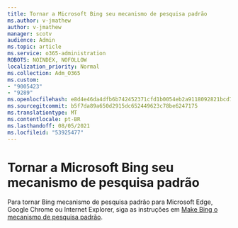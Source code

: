 ```yaml
---
title: Tornar a Microsoft Bing seu mecanismo de pesquisa padrão
ms.author: v-jmathew
author: v-jmathew
manager: scotv
audience: Admin
ms.topic: article
ms.service: o365-administration
ROBOTS: NOINDEX, NOFOLLOW
localization_priority: Normal
ms.collection: Adm_O365
ms.custom:
- "9005423"
- "9289"
ms.openlocfilehash: e8d4e46da4dfb6b742452371cfd1b0054eb2a9118092821bcd7b66ef4121d02f
ms.sourcegitcommit: b5f7da89a650d2915dc652449623c78be6247175
ms.translationtype: MT
ms.contentlocale: pt-BR
ms.lasthandoff: 08/05/2021
ms.locfileid: "53925477"
---
```

# <a name="make-microsoft-bing-your-default-search-engine"></a>Tornar a Microsoft Bing seu mecanismo de pesquisa padrão

Para tornar Bing mecanismo de pesquisa padrão para Microsoft Edge, Google Chrome ou Internet Explorer, siga as instruções em [Make Bing o mecanismo de pesquisa padrão](https://go.microsoft.com/fwlink/?linkid=2148834).
